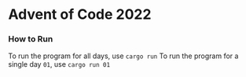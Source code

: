 # Advent of Code 2022
### How to Run
To run the program for all days, use `cargo run`
To run the program for a single day `01`, use `cargo run 01`
